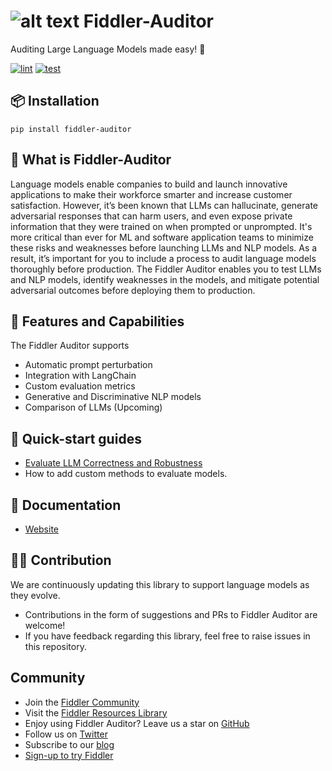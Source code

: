 # ![alt text](https://global-uploads.webflow.com/5e067beb4c88a64e31622d4b/6030124ca93f9ce13a57aa79_favicon.png "Fiddler-Auditor") Fiddler-Auditor 
Auditing Large Language Models made easy! 🍰

[![lint](https://github.com/fiddler-labs/fiddler-auditor/actions/workflows/codelint.yml/badge.svg)](https://github.com/fiddler-labs/fiddler-auditor/actions/workflows/codelint.yml)
[![test](https://github.com/fiddler-labs/fiddler-auditor/actions/workflows/test.yml/badge.svg)](https://github.com/fiddler-labs/fiddler-auditor/actions/workflows/test.yml)

## 📦 Installation

`pip install fiddler-auditor`

## 🔬 What is Fiddler-Auditor

Language models enable companies to build and launch innovative applications to make their workforce smarter and increase customer satisfaction. 
However, it’s been known that LLMs can hallucinate, generate adversarial responses that can harm users, and even expose private information that they were trained on when prompted or unprompted. It's more critical than ever for ML and software application teams to minimize these risks and weaknesses before launching LLMs and NLP models. As a result, it’s important for you to include a process to audit language models thoroughly before production.
The Fiddler Auditor enables you to test LLMs and NLP models, identify weaknesses in the models, and mitigate potential adversarial outcomes before deploying them to production.

## 📰 Features and Capabilities
The Fiddler Auditor supports

- Automatic prompt perturbation
- Integration with LangChain
- Custom evaluation metrics
- Generative and Discriminative NLP models
- Comparison of LLMs (Upcoming)


## 🚀 Quick-start guides
- [Evaluate LLM Correctness and Robustness](examples/LLM_Evaluation.ipynb)
- How to add custom methods to evaluate models. 


## 📖 Documentation
- [Website](https://docs.fiddler.ai)


## 🙋‍♀ Contribution
We are continuously updating this library to support language models as they evolve. 

- Contributions in the form of suggestions and PRs to Fiddler Auditor are welcome!
- If you have feedback regarding this library, feel free to raise issues in this repository.

## Community
- Join the [Fiddler Community](https://www.fiddler.ai/slackinvite)
- Visit the [Fiddler Resources Library](https://www.fiddler.ai/resources)
- Enjoy using Fiddler Auditor? Leave us a star on [GitHub](https://github.com/fiddler-labs/fiddler-auditor)
- Follow us on [Twitter](https://twitter.com/fiddlerlabs)
- Subscribe to our [blog](https://www.fiddler.ai/blog#subscribe)
- [Sign-up to try Fiddler](https://www.fiddler.ai/trial)


